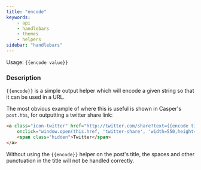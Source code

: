 ```yaml
---
title: "encode"
keywords:
    - api
    - handlebars
    - themes
    - helpers
sidebar: "handlebars"
---
```


Usage: `{{encode value}}`

### Description

`{{encode}}` is a simple output helper which will encode a given string so that it can be used in a URL.

The most obvious example of where this is useful is shown in Casper's `post.hbs`, for outputting a twitter share link:

```html
<a class="icon-twitter" href="http://twitter.com/share?text={{encode title}}&url={{url absolute="true"}}"
    onclick="window.open(this.href, 'twitter-share', 'width=550,height=235');return false;">
    <span class="hidden">Twitter</span>
</a>

```

Without using the `{{encode}}` helper on the post's title, the spaces and other punctuation in the title will not be handled correctly.
